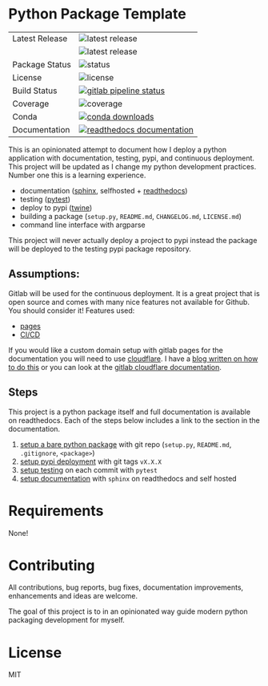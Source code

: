 # Python Package Template

<table>
<tr>
  <td>Latest Release</td>
  <td><img src="https://img.shields.io/pypi/v/pypkgtemp.svg" alt="latest release" /></td>
</tr>
  <td></td>
  <td><img src="https://anaconda.org/costrouc/pypkgtemp/badges/version.svg" alt="latest release" /></td>
</tr>
<tr>
  <td>Package Status</td>
  <td><img src="https://img.shields.io/pypi/status/pypkgtemps.svg" alt="status" /></td>
</tr>
<tr>
  <td>License</td>
  <td><img src="https://img.shields.io/pypi/l/pypkgtemp.svg" alt="license" /></td>
</tr>
<tr>
  <td>Build Status</td>
  <td>
    <a href="https://gitlab.com/costrouc/python-package-template/pipelines">
    <img src="https://gitlab.com/costrouc/python-package-template/badges/master/pipeline.svg" alt="gitlab pipeline status" />
    </a>
  </td>
</tr>
<tr>
  <td>Coverage</td>
  <td><img src="https://gitlab.com/costrouc/python-package-template/badges/master/coverage.svg" alt="coverage" /></td>
</tr>
<tr>
  <td>Conda</td>
  <td>
    <a href="https://gitlab.com/costrouc/python-package-template">
    <img src="https://anaconda.org/costrouc/pypkgtemp/badges/downloads.svg" alt="conda downloads" />
    </a>
  </td>
</tr>
<tr>
  <td>Documentation</td>
  <td>
    <a href="https://costrouc-python-package-template.readthedocs.io/en/latest/">
    <img src="https://media.readthedocs.org/static/projects/badges/passing.svg" alt="readthedocs documentation" />
    </a>
  </td>
</tr>
</table>

This is an opinionated attempt to document how I deploy a python
application with documentation, testing, pypi, and continuous
deployment. This project will be updated as I change my python
development practices. Number one this is a learning experience.

 - documentation ([sphinx](http://www.sphinx-doc.org/en/stable/), selfhosted + [readthedocs](https://readthedocs.org/))
 - testing ([pytest](https://docs.pytest.org/en/latest/))
 - deploy to pypi ([twine](https://github.com/pypa/twine))
 - building a package (`setup.py`, `README.md`, `CHANGELOG.md`, `LICENSE.md`)
 - command line interface with argparse

This project will never actually deploy a project to pypi instead the
package will be deployed to the testing pypi package repository.

## Assumptions:

Gitlab will be used for the continuous deployment. It is a great
project that is open source and comes with many nice features not
available for Github. You should consider it! Features used:

 - [pages](https://docs.gitlab.com/ee/user/project/pages/index.html)
 - [CI/CD](https://about.gitlab.com/features/gitlab-ci-cd/)

If you would like a custom domain setup with gitlab pages for the
documentation you will need to use
[cloudflare](https://www.cloudflare.com/). I have a [blog written on
how to do
this](https://chrisostrouchov.com/posts/hugo_static_site_deployment/)
or you can look at the [gitlab cloudflare
documentation](https://about.gitlab.com/2017/02/07/setting-up-gitlab-pages-with-cloudflare-certificates/).

## Steps

This project is a python package itself and full documentation is
available on readthedocs. Each of the steps below includes a link to
the section in the documentation.

1. [setup a bare python package](https://costrouc-python-package-template.readthedocs.io/en/latest/packaging.html) with git repo (`setup.py`, `README.md`, `.gitignore`, `<package>`)
2. [setup pypi deployment](https://costrouc-python-package-template.readthedocs.io/en/latest/pypi.html) with git tags `vX.X.X`
3. [setup testing](https://costrouc-python-package-template.readthedocs.io/en/latest/testing.html) on each commit with `pytest`
4. [setup documentation](https://costrouc-python-package-template.readthedocs.io/en/latest/documentation.html) with `sphinx` on readthedocs and self hosted

# Requirements

None!

# Contributing

All contributions, bug reports, bug fixes, documentation improvements,
enhancements and ideas are welcome.

The goal of this project is to in an opinionated way guide modern
python packaging development for myself.

# License

MIT
